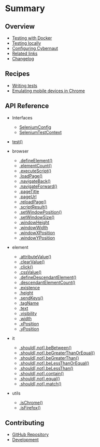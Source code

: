 # Summary

## Overview

* [Testing with Docker](docs/overview/testing-with-docker.md)
* [Testing locally](docs/overview/testing-locally.md)
* [Configuring Cybernaut](docs/overview/configuring-cybernaut.md)
* [Related links](docs/overview/related-links.md)
* [Changelog](https://github.com/clebert/cybernaut/blob/master/CHANGELOG.md)

## Recipes

* [Writing tests](docs/recipes/writing-tests.md)
* [Emulating mobile devices in Chrome](docs/recipes/emulating-mobile-devices-in-chrome.md)

## API Reference

* Interfaces
  * [SeleniumConfig](docs/api-reference/interfaces/selenium-config.md)
  * [SeleniumTestContext](docs/api-reference/interfaces/selenium-test-context.md)

* [test()](docs/api-reference/test.md)

* browser
  * [.defineElement()](docs/api-reference/browser/define-element.md)
  * [.elementCount()](docs/api-reference/browser/element-count.md)
  * [.executeScript()](docs/api-reference/browser/execute-script.md)
  * [.loadPage()](docs/api-reference/browser/load-page.md)
  * [.navigateBack()](docs/api-reference/browser/navigate-back.md)
  * [.navigateForward()](docs/api-reference/browser/navigate-forward.md)
  * [.pageTitle](docs/api-reference/browser/page-title.md)
  * [.pageUrl](docs/api-reference/browser/page-url.md)
  * [.reloadPage()](docs/api-reference/browser/reload-page.md)
  * [.scriptResult()](docs/api-reference/browser/script-result.md)
  * [.setWindowPosition()](docs/api-reference/browser/set-window-position.md)
  * [.setWindowSize()](docs/api-reference/browser/set-window-size.md)
  * [.windowHeight](docs/api-reference/browser/window-height.md)
  * [.windowWidth](docs/api-reference/browser/window-width.md)
  * [.windowXPosition](docs/api-reference/browser/window-x-position.md)
  * [.windowYPosition](docs/api-reference/browser/window-y-position.md)

* element
  * [.attributeValue()](docs/api-reference/element/attribute-value.md)
  * [.clearValue()](docs/api-reference/element/clear-value.md)
  * [.click()](docs/api-reference/element/click.md)
  * [.cssValue()](docs/api-reference/element/css-value.md)
  * [.defineDescendantElement()](docs/api-reference/element/define-descendant-element.md)
  * [.descendantElementCount()](docs/api-reference/element/descendant-element-count.md)
  * [.existence](docs/api-reference/element/existence.md)
  * [.height](docs/api-reference/element/height.md)
  * [.sendKeys()](docs/api-reference/element/send-keys.md)
  * [.tagName](docs/api-reference/element/tag-name.md)
  * [.text](docs/api-reference/element/text.md)
  * [.visibility](docs/api-reference/element/visibility.md)
  * [.width](docs/api-reference/element/width.md)
  * [.xPosition](docs/api-reference/element/x-position.md)
  * [.yPosition](docs/api-reference/element/y-position.md)

* it
  * [.should[.not].beBetween()](docs/api-reference/it/should-be-between.md)
  * [.should[.not].beGreaterThanOrEqual()](docs/api-reference/it/should-be-greater-than-or-equal.md)
  * [.should[.not].beGreaterThan()](docs/api-reference/it/should-be-greater-than.md)
  * [.should[.not].beLessThanOrEqual()](docs/api-reference/it/should-be-less-than-or-equal.md)
  * [.should[.not].beLessThan()](docs/api-reference/it/should-be-less-than.md)
  * [.should[.not].contain()](docs/api-reference/it/should-contain.md)
  * [.should[.not].equal()](docs/api-reference/it/should-equal.md)
  * [.should[.not].match()](docs/api-reference/it/should-match.md)

* utils
  * [.isChrome()](docs/api-reference/utils/is-chrome.md)
  * [.isFirefox()](docs/api-reference/utils/is-firefox.md)

## Contributing

* [GitHub Repository](https://github.com/clebert/cybernaut)
* [Development](docs/contributing/development.md)
